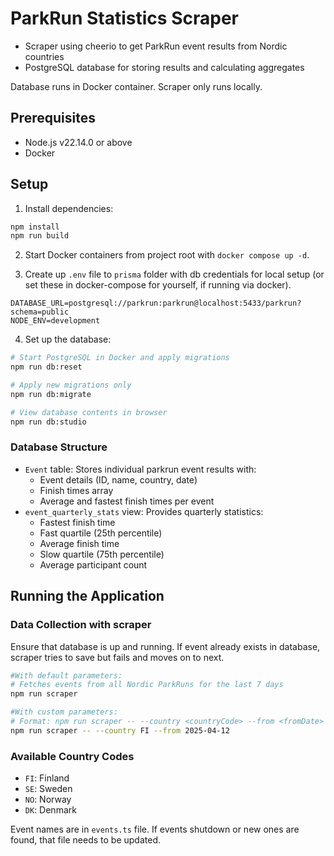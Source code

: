 # ParkRun Statistics Scraper

- Scraper using cheerio to get ParkRun event results from Nordic countries
- PostgreSQL database for storing results and calculating aggregates

Database runs in Docker container. Scraper only runs locally.

## Prerequisites

- Node.js v22.14.0 or above
- Docker

## Setup

1. Install dependencies:
```bash
npm install
npm run build
```

2. Start Docker containers from project root with `docker compose up -d`.

3. Create up `.env` file to `prisma` folder with db credentials for local setup (or set these in docker-compose for yourself, if running via docker).
```
DATABASE_URL=postgresql://parkrun:parkrun@localhost:5433/parkrun?schema=public
NODE_ENV=development
```

4. Set up the database:
```bash
# Start PostgreSQL in Docker and apply migrations
npm run db:reset

# Apply new migrations only
npm run db:migrate

# View database contents in browser
npm run db:studio
```

### Database Structure

- `Event` table: Stores individual parkrun event results with:
  - Event details (ID, name, country, date)
  - Finish times array
  - Average and fastest finish times per event
- `event_quarterly_stats` view: Provides quarterly statistics:
  - Fastest finish time
  - Fast quartile (25th percentile)
  - Average finish time
  - Slow quartile (75th percentile)
  - Average participant count

## Running the Application

### Data Collection with scraper
Ensure that database is up and running.
If event already exists in database, scraper tries to save but fails and moves on to next.
```bash
#With default parameters:
# Fetches events from all Nordic ParkRuns for the last 7 days
npm run scraper

#With custom parameters:
# Format: npm run scraper -- --country <countryCode> --from <fromDate>
npm run scraper -- --country FI --from 2025-04-12
```

### Available Country Codes
- `FI`: Finland
- `SE`: Sweden
- `NO`: Norway
- `DK`: Denmark

Event names are in `events.ts` file. If events shutdown or new ones are found, that file needs to be updated.